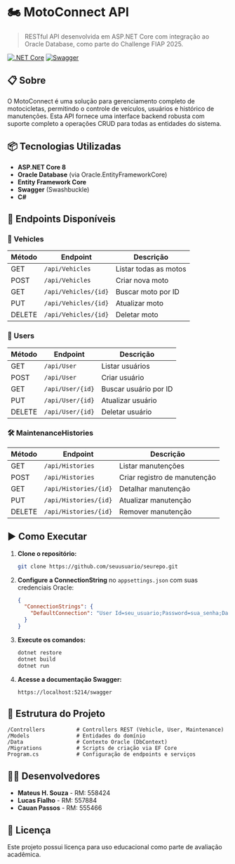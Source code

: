 # 🏍️ MotoConnect API

> RESTful API desenvolvida em ASP.NET Core com integração ao Oracle Database, como parte do Challenge FIAP 2025.

[![.NET Core](https://img.shields.io/badge/.NET%20Core-8.0-512BD4?style=flat-square&logo=dotnet)](https://dotnet.microsoft.com/)
[![Swagger](https://img.shields.io/badge/Swagger-85EA2D?style=flat-square&logo=swagger&logoColor=black)](https://swagger.io/)

## 📋 Sobre

O MotoConnect é uma solução para gerenciamento completo de motocicletas, permitindo o controle de veículos, usuários e histórico de manutenções. Esta API fornece uma interface backend robusta com suporte completo a operações CRUD para todas as entidades do sistema.

## 📦 Tecnologias Utilizadas

- **ASP.NET Core 8**
- **Oracle Database** (via Oracle.EntityFrameworkCore)
- **Entity Framework Core**
- **Swagger** (Swashbuckle)
- **C#**

## 🔗 Endpoints Disponíveis

### 🔧 Vehicles

| Método | Endpoint | Descrição |
|--------|----------|-----------|
| GET | `/api/Vehicles` | Listar todas as motos |
| POST | `/api/Vehicles` | Criar nova moto |
| GET | `/api/Vehicles/{id}` | Buscar moto por ID |
| PUT | `/api/Vehicles/{id}` | Atualizar moto |
| DELETE | `/api/Vehicles/{id}` | Deletar moto |

### 👤 Users

| Método | Endpoint | Descrição |
|--------|----------|-----------|
| GET | `/api/User` | Listar usuários |
| POST | `/api/User` | Criar usuário |
| GET | `/api/User/{id}` | Buscar usuário por ID |
| PUT | `/api/User/{id}` | Atualizar usuário |
| DELETE | `/api/User/{id}` | Deletar usuário |

### 🛠️ MaintenanceHistories

| Método | Endpoint | Descrição |
|--------|----------|-----------|
| GET | `/api/Histories` | Listar manutenções |
| POST | `/api/Histories` | Criar registro de manutenção |
| GET | `/api/Histories/{id}` | Detalhar manutenção |
| PUT | `/api/Histories/{id}` | Atualizar manutenção |
| DELETE | `/api/Histories/{id}` | Remover manutenção |

## ▶️ Como Executar

1. **Clone o repositório:**
   ```bash
   git clone https://github.com/seuusuario/seurepo.git
   ```

2. **Configure a ConnectionString** no `appsettings.json` com suas credenciais Oracle:
   ```json
   {
     "ConnectionStrings": {
       "DefaultConnection": "User Id=seu_usuario;Password=sua_senha;Data Source=seu_datasource;"
     }
   }
   ```

3. **Execute os comandos:**
   ```bash
   dotnet restore
   dotnet build
   dotnet run
   ```

4. **Acesse a documentação Swagger:**
   ```
   https://localhost:5214/swagger
   ```

## 📁 Estrutura do Projeto

```
/Controllers          # Controllers REST (Vehicle, User, Maintenance)
/Models               # Entidades do domínio
/Data                 # Contexto Oracle (DbContext)
/Migrations           # Scripts de criação via EF Core
Program.cs            # Configuração de endpoints e serviços
```

## 👨‍💻 Desenvolvedores

- **Mateus H. Souza** - RM: 558424
- **Lucas Fialho** - RM: 557884
- **Cauan Passos** - RM: 555466

## 📄 Licença

Este projeto possui licença para uso educacional como parte de avaliação acadêmica.
